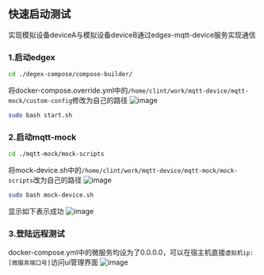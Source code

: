 
## 快速启动测试
实现模拟设备deviceA与模拟设备deviceB通过edgex-mqtt-device服务实现通信
### 1.启动edgex 
```bash
cd ./degex-compose/compose-builder/
```
将docker-compose.override.yml中的`/home/clint/work/mqtt-device/mqtt-mock/custom-config`修改为自己的路径
![image](https://github.com/user-attachments/assets/d7ef56a7-72e5-47fe-8e67-e7df88fa06be)

```bash
sudo bash start.sh
```

### 2.启动mqtt-mock
```bash
cd ./mqtt-mock/mock-scripts
```
将mock-device.sh中的`/home/clint/work/mqtt-device/mqtt-mock/mock-scripts`改为自己的路径
![image](https://github.com/user-attachments/assets/253cbc2b-3dde-49ed-a1e2-eb97611fa04e)
```bash
sudo bash mock-device.sh
```
显示如下表示成功
![image](https://github.com/user-attachments/assets/65a65056-0543-4ab3-9c2e-f53cc68dde3a)



### 3.登陆远程测试
docker-compose.yml中的微服务均设为了0.0.0.0，可以在宿主机直接`虚拟机ip:[微服务端口号]`访问ui管理界面
![image](https://github.com/user-attachments/assets/660b4c3a-7a90-4934-9dd4-025ba8ac52e7)
